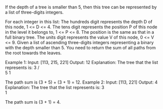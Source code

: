 If the depth of a tree is smaller than 5, then this tree can be represented by a list of three-digits integers.

For each integer in this list:
The hundreds digit represents the depth D of this node, 1 <= D <= 4.
The tens digit represents the position P of this node in the level it belongs to, 1 <= P <= 8. The position is the same as that in a full binary tree.
The units digit represents the value V of this node, 0 <= V <= 9.
Given a list of ascending three-digits integers representing a binary with the depth smaller than 5. You need to return the sum of all paths from the root towards the leaves.

Example 1:
Input: [113, 215, 221]
Output: 12
Explanation: 
The tree that the list represents is:
    3
   / \
  5   1

The path sum is (3 + 5) + (3 + 1) = 12.
Example 2:
Input: [113, 221]
Output: 4
Explanation: 
The tree that the list represents is: 
    3
     \
      1

The path sum is (3 + 1) = 4.